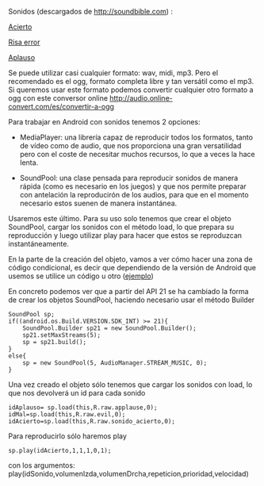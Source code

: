 

Sonidos (descargados de http://soundbible.com) :

[Acierto](https://raw.githubusercontent.com/javacasm/Memory2014/master/app/src/main/res/raw/sonido_acierto.ogg)

[Risa error](https://raw.githubusercontent.com/javacasm/Memory2014/master/app/src/main/res/raw/evil.ogg)

[Aplauso](https://raw.githubusercontent.com/javacasm/Memory2014/master/app/src/main/res/raw/applause.ogg)

Se puede utilizar casi cualquier formato: wav, midi, mp3. Pero el recomendado es el ogg, formato completa libre y tan versátil como el mp3. Si queremos usar este formato podemos convertir cualquier otro formato a ogg con este conversor online http://audio.online-convert.com/es/convertir-a-ogg

Para trabajar en Android con sonidos tenemos 2 opciones:

* MediaPlayer: una librería capaz de reproducir todos los formatos, tanto de vídeo como de audio, que nos proporciona una gran versatilidad pero con el coste de necesitar muchos recursos, lo que a veces la hace lenta.

* SoundPool: una clase pensada para reproducir sonidos de manera rápida (como es necesario en los juegos) y que nos permite preparar con antelación la reproducirón de los audios, para que en el momento necesario estos suenen de manera instantánea.

Usaremos este último. Para su uso solo tenemos que crear el objeto SoundPool, cargar los sonidos con el método load, lo que prepara su reproducción y luego utilizar play para hacer que estos se reproduzcan instantáneamente.

En la parte de la creación del objeto, vamos a ver cómo hacer una zona de código condicional, es decir que dependiendo de la versión de Android que usemos se utilice un código u otro ([ejemplo](http://stackoverflow.com/questions/28210921/set-audio-attributes-in-soundpool-builder-class-for-api-21))

En concreto podemos ver que a partir del API 21 se ha cambiado la forma de crear los objetos SoundPool, haciendo necesario usar el método Builder

	SoundPool sp;
    if((android.os.Build.VERSION.SDK_INT) >= 21){
        SoundPool.Builder sp21 = new SoundPool.Builder();
        sp21.setMaxStreams(5);
        sp = sp21.build();
    }
    else{
        sp = new SoundPool(5, AudioManager.STREAM_MUSIC, 0);
    }

Una vez creado el objeto sólo tenemos que cargar los sonidos con load, lo que nos devolverá un id para cada sonido

    idAplauso= sp.load(this,R.raw.applause,0);
    idMal=sp.load(this,R.raw.evil,0);
    idAcierto=sp.load(this,R.raw.sonido_acierto,0);

Para reproducirlo sólo haremos play

    sp.play(idAcierto,1,1,1,0,1);

con los argumentos: play(idSonido,volumenIzda,volumenDrcha,repeticion,prioridad,velocidad)